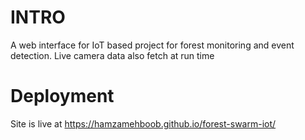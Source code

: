 # INTRO
A web interface for IoT based project for forest monitoring and event detection.
Live camera data also fetch at run time

# Deployment
Site is live at https://hamzamehboob.github.io/forest-swarm-iot/
